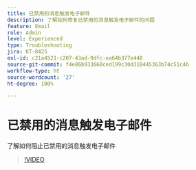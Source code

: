 ```yaml
---
title: 已禁用的消息触发电子邮件
description: 了解如何修复已禁用的消息触发电子邮件的问题
feature: Email
role: Admin
level: Experienced
type: Troubleshooting
jira: KT-8425
exl-id: c21a4521-c207-43ad-9dfc-ea64b377e440
source-git-commit: f4e86b933660ced199c30d318445363b74c51c4b
workflow-type: ht
source-wordcount: '27'
ht-degree: 100%

---
```


# 已禁用的消息触发电子邮件

了解如何阻止已禁用的消息触发电子邮件
>[!VIDEO](https://video.tv.adobe.com/v/335981?quality=12&learn=on)
